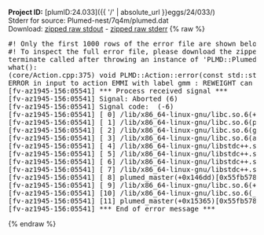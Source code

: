 **Project ID:** [plumID:24.033]({{ '/' | absolute_url }}eggs/24/033/)  
Stderr for source:  Plumed-nest/7q4m/plumed.dat   
Download: [zipped raw stdout](plumed.dat.plumed_master.stdout.txt.zip) - [zipped raw stderr](plumed.dat.plumed_master.stderr.txt.zip) 
{% raw %}
<pre>
#! Only the first 1000 rows of the error file are shown below
#! To inspect the full error file, please download the zipped raw stderr file above
terminate called after throwing an instance of 'PLMD::Plumed::ExceptionError'
what():
(core/Action.cpp:375) void PLMD::Action::error(const std::string&) const
ERROR in input to action EMMI with label gmm : REWEIGHT can only be used in parallel with 2 or more replicas
[fv-az1945-156:05541] *** Process received signal ***
[fv-az1945-156:05541] Signal: Aborted (6)
[fv-az1945-156:05541] Signal code:  (-6)
[fv-az1945-156:05541] [ 0] /lib/x86_64-linux-gnu/libc.so.6(+0x45330)[0x7fa16b245330]
[fv-az1945-156:05541] [ 1] /lib/x86_64-linux-gnu/libc.so.6(pthread_kill+0x11c)[0x7fa16b29eb2c]
[fv-az1945-156:05541] [ 2] /lib/x86_64-linux-gnu/libc.so.6(gsignal+0x1e)[0x7fa16b24527e]
[fv-az1945-156:05541] [ 3] /lib/x86_64-linux-gnu/libc.so.6(abort+0xdf)[0x7fa16b2288ff]
[fv-az1945-156:05541] [ 4] /lib/x86_64-linux-gnu/libstdc++.so.6(+0xa5ff5)[0x7fa16b6a5ff5]
[fv-az1945-156:05541] [ 5] /lib/x86_64-linux-gnu/libstdc++.so.6(+0xbb0da)[0x7fa16b6bb0da]
[fv-az1945-156:05541] [ 6] /lib/x86_64-linux-gnu/libstdc++.so.6(_ZSt10unexpectedv+0x0)[0x7fa16b6a5a55]
[fv-az1945-156:05541] [ 7] /lib/x86_64-linux-gnu/libstdc++.so.6(+0xa5a6f)[0x7fa16b6a5a6f]
[fv-az1945-156:05541] [ 8] plumed_master(+0x146dd)[0x55fb5780f6dd]
[fv-az1945-156:05541] [ 9] /lib/x86_64-linux-gnu/libc.so.6(+0x2a1ca)[0x7fa16b22a1ca]
[fv-az1945-156:05541] [10] /lib/x86_64-linux-gnu/libc.so.6(__libc_start_main+0x8b)[0x7fa16b22a28b]
[fv-az1945-156:05541] [11] plumed_master(+0x15365)[0x55fb57810365]
[fv-az1945-156:05541] *** End of error message ***
</pre>
{% endraw %}
